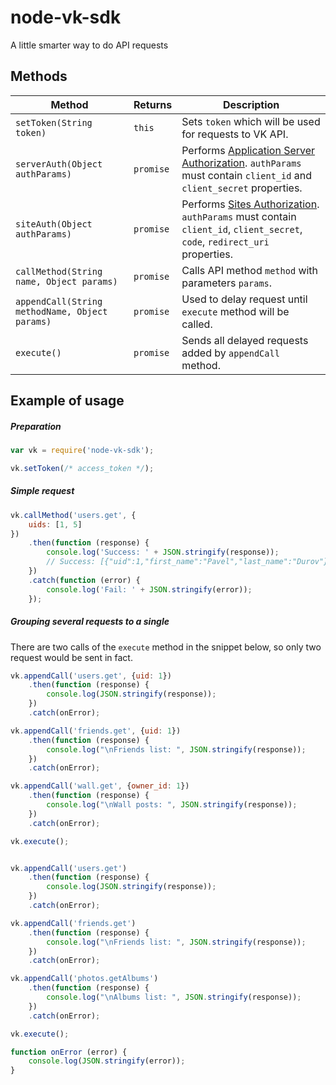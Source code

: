 # node-vk-sdk
A little smarter way to do API requests

## Methods

| Method                                         | Returns     | Description
| ---------------------------------------------- | ----------- | -----------
| `setToken(String token)`                       | `this`      | Sets `token` which will be used for requests to VK API.
| `serverAuth(Object authParams)`                | `promise`   | Performs [Application Server Authorization](https://vk.com/dev/auth_server). `authParams` must contain `client_id` and `client_secret` properties.
| `siteAuth(Object authParams)`                  | `promise`   | Performs [Sites Authorization](https://vk.com/dev/auth_sites). `authParams` must contain `client_id`, `client_secret`, `code`, `redirect_uri` properties.
| `callMethod(String name, Object params)`       | `promise`   | Calls API method `method` with parameters `params`.
| `appendCall(String methodName, Object params)` | `promise`   | Used to delay request until `execute` method will be called.
| `execute()`                                    | `promise`   | Sends all delayed requests added by `appendCall` method.


## Example of usage

##### Preparation
```javascript
var vk = require('node-vk-sdk');

vk.setToken(/* access_token */);

```

##### Simple request
```javascript
vk.callMethod('users.get', {
    uids: [1, 5]
})
    .then(function (response) {
        console.log('Success: ' + JSON.stringify(response));
        // Success: [{"uid":1,"first_name":"Pavel","last_name":"Durov"},{"uid":5,"first_name":"Ilya","last_name":"Perekopsky"}]
    })
    .catch(function (error) {
        console.log('Fail: ' + JSON.stringify(error));
    });
```

##### Grouping several requests to a single
There are two calls of the `execute` method in the snippet below, so only two request would be sent in fact.
```javascript
vk.appendCall('users.get', {uid: 1})
    .then(function (response) {
        console.log(JSON.stringify(response));
    })
    .catch(onError);

vk.appendCall('friends.get', {uid: 1})
    .then(function (response) {
        console.log("\nFriends list: ", JSON.stringify(response));
    })
    .catch(onError);

vk.appendCall('wall.get', {owner_id: 1})
    .then(function (response) {
        console.log("\nWall posts: ", JSON.stringify(response));
    })
    .catch(onError);

vk.execute();


vk.appendCall('users.get')
    .then(function (response) {
        console.log(JSON.stringify(response));
    })
    .catch(onError);

vk.appendCall('friends.get')
    .then(function (response) {
        console.log("\nFriends list: ", JSON.stringify(response));
    })
    .catch(onError);

vk.appendCall('photos.getAlbums')
    .then(function (response) {
        console.log("\nAlbums list: ", JSON.stringify(response));
    })
    .catch(onError);

vk.execute();

function onError (error) {
    console.log(JSON.stringify(error));
}
```
